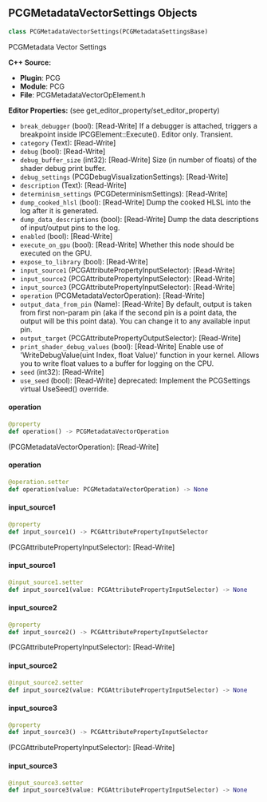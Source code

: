 ## PCGMetadataVectorSettings Objects

```python
class PCGMetadataVectorSettings(PCGMetadataSettingsBase)
```

PCGMetadata Vector Settings

**C++ Source:**

- **Plugin**: PCG
- **Module**: PCG
- **File**: PCGMetadataVectorOpElement.h

**Editor Properties:** (see get_editor_property/set_editor_property)

- ``break_debugger`` (bool):  [Read-Write] If a debugger is attached, triggers a breakpoint inside IPCGElement::Execute(). Editor only. Transient.
- ``category`` (Text):  [Read-Write]
- ``debug`` (bool):  [Read-Write]
- ``debug_buffer_size`` (int32):  [Read-Write] Size (in number of floats) of the shader debug print buffer.
- ``debug_settings`` (PCGDebugVisualizationSettings):  [Read-Write]
- ``description`` (Text):  [Read-Write]
- ``determinism_settings`` (PCGDeterminismSettings):  [Read-Write]
- ``dump_cooked_hlsl`` (bool):  [Read-Write] Dump the cooked HLSL into the log after it is generated.
- ``dump_data_descriptions`` (bool):  [Read-Write] Dump the data descriptions of input/output pins to the log.
- ``enabled`` (bool):  [Read-Write]
- ``execute_on_gpu`` (bool):  [Read-Write] Whether this node should be executed on the GPU.
- ``expose_to_library`` (bool):  [Read-Write]
- ``input_source1`` (PCGAttributePropertyInputSelector):  [Read-Write]
- ``input_source2`` (PCGAttributePropertyInputSelector):  [Read-Write]
- ``input_source3`` (PCGAttributePropertyInputSelector):  [Read-Write]
- ``operation`` (PCGMetadataVectorOperation):  [Read-Write]
- ``output_data_from_pin`` (Name):  [Read-Write] By default, output is taken from first non-param pin (aka if the second pin is a point data, the output will be this point data). You can change it to any available input pin.
- ``output_target`` (PCGAttributePropertyOutputSelector):  [Read-Write]
- ``print_shader_debug_values`` (bool):  [Read-Write] Enable use of 'WriteDebugValue(uint Index, float Value)' function in your kernel. Allows you to write float values to a buffer for logging on the CPU.
- ``seed`` (int32):  [Read-Write]
- ``use_seed`` (bool):  [Read-Write]
  deprecated: Implement the PCGSettings virtual UseSeed() override.

<a id="unreal.PCGMetadataVectorSettings.operation"></a>

#### operation

```python
@property
def operation() -> PCGMetadataVectorOperation
```

(PCGMetadataVectorOperation):  [Read-Write]

<a id="unreal.PCGMetadataVectorSettings.operation"></a>

#### operation

```python
@operation.setter
def operation(value: PCGMetadataVectorOperation) -> None
```

<a id="unreal.PCGMetadataVectorSettings.input_source1"></a>

#### input_source1

```python
@property
def input_source1() -> PCGAttributePropertyInputSelector
```

(PCGAttributePropertyInputSelector):  [Read-Write]

<a id="unreal.PCGMetadataVectorSettings.input_source1"></a>

#### input_source1

```python
@input_source1.setter
def input_source1(value: PCGAttributePropertyInputSelector) -> None
```

<a id="unreal.PCGMetadataVectorSettings.input_source2"></a>

#### input_source2

```python
@property
def input_source2() -> PCGAttributePropertyInputSelector
```

(PCGAttributePropertyInputSelector):  [Read-Write]

<a id="unreal.PCGMetadataVectorSettings.input_source2"></a>

#### input_source2

```python
@input_source2.setter
def input_source2(value: PCGAttributePropertyInputSelector) -> None
```

<a id="unreal.PCGMetadataVectorSettings.input_source3"></a>

#### input_source3

```python
@property
def input_source3() -> PCGAttributePropertyInputSelector
```

(PCGAttributePropertyInputSelector):  [Read-Write]

<a id="unreal.PCGMetadataVectorSettings.input_source3"></a>

#### input_source3

```python
@input_source3.setter
def input_source3(value: PCGAttributePropertyInputSelector) -> None
```

<a id="unreal.PCGAttributeGetFromIndexSettings"></a>
